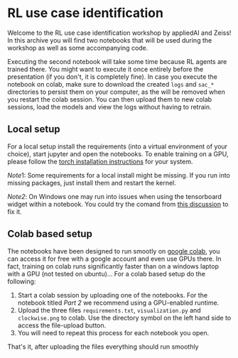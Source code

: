 # RL use case identification

Welcome to the RL use case identification workshop by appliedAI and Zeiss! In this archive you will find two notebooks that will be used during the workshop as well as some accompanying code.

Executing the second notebook will take some time because RL agents are trained there. You might want to execute it once entirely before the presentation (if you don't, it is completely fine). In case you execute the notebook on colab, make sure to download the created `logs` and `sac_*` directories to persist them on your computer, as the will be removed when you restart the colab session. You can then upload them to new colab sessions, load the models and view the logs without having to retrain.  

## Local setup

For a local setup install the requirements (into a virtual environment of your choice), start jupyter and open the notebooks. To enable training on a GPU, please follow the [torch installation instructions](https://pytorch.org/get-started/locally/) for your system. 

*Note*1: Some requirements for a local install might be missing. If you run into missing packages, just install them and restart the kernel.

*Note2*: On Windows one may run into issues when using the tensorboard widget within a notebook. You could try the comand from [this discussion](https://github.com/tensorflow/tensorboard/issues/2481) to fix it.

## Colab based setup

The notebooks have been designed to run smootly on [google colab](https://colab.research.google.com/), you can access it for free with a google account and even use GPUs there. In fact, training on colab runs significantly faster than on a windows laptop with a GPU (not tested on ubuntu)... For a colab based setup do the following:

1. Start a colab session by uploading one of the notebooks. For the notebook titled *Part 2* we recommend using a GPU-enabled runtime.
2. Upload the three files `requirements.txt`, `visualization.py` and `clockwise.png` to colab. Use the directory symbol on the left hand side to access the file-upload button.
3. You will need to repeat this process for each notebook you open.

That's it, after uploading the files everything should run smoothly

